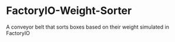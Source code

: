 # FactoryIO-Weight-Sorter
A conveyor belt that sorts boxes based on their weight simulated in FactoryIO
